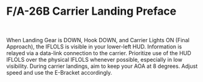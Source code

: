 # F/A-26B Carrier Landing Preface

<br>

When Landing Gear is DOWN, Hook DOWN, and Carrier Lights ON (Final Approach), the IFLOLS is visible in your lower-left HUD. Information is relayed via a data-link connection to the carrier. Prioritize use of the HUD IFLOLS over the physical IFLOLS whenever possible, especially in low visibility.
During carrier landings, aim to keep your AOA at 8 degrees. Adjust speed and use the E-Bracket accordingly.

<br>
